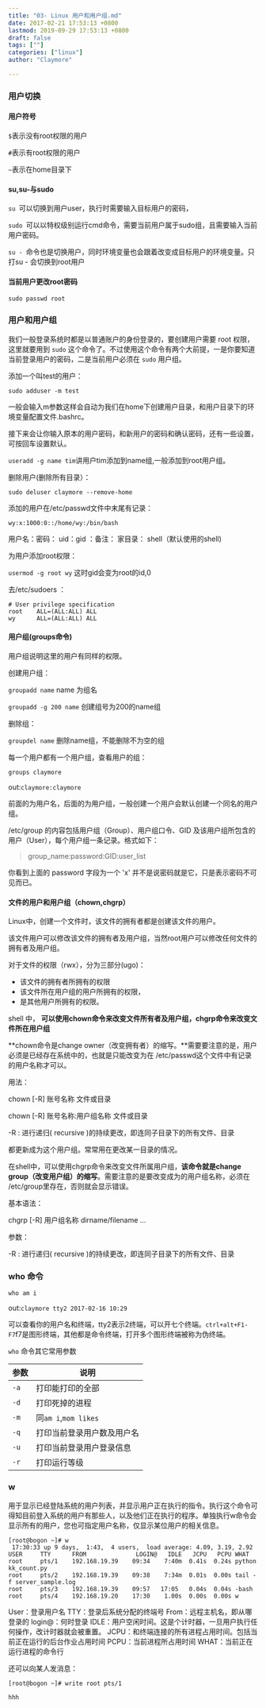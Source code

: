 ```yaml
---
title: "03- Linux 用户和用户组.md"
date: 2017-02-21 17:53:13 +0800
lastmod: 2019-09-29 17:53:13 +0800
draft: false
tags: [""]
categories: ["linux"]
author: "Claymore"

---
```



### 用户切换

#### 用户符号

`$`表示没有root权限的用户

`#`表示有root权限的用户

`~`表示在home目录下

#### su,su-与sudo

`su `可以切换到用户user，执行时需要输入目标用户的密码，

`sudo `可以以特权级别运行cmd命令，需要当前用户属于sudo组，且需要输入当前用户密码。

`su - `命令也是切换用户，同时环境变量也会跟着改变成目标用户的环境变量。只打su - 会切换到root用户

#### 当前用户更改root密码

`sudo passwd root`



### 用户和用户组

我们一般登录系统时都是以普通账户的身份登录的，要创建用户需要 root 权限，这里就要用到 `sudo` 这个命令了。不过使用这个命令有两个大前提，一是你要知道当前登录用户的密码，二是当前用户必须在 `sudo` 用户组。

添加一个叫test的用户：

`sudo adduser -m test `

一般会输入m参数这样会自动为我们在home下创建用户目录，和用户目录下的环境变量配置文件.bashrc。

接下来会让你输入原本的用户密码，和新用户的密码和确认密码，还有一些设置，可按回车设置默认。

`useradd -g name tim`讲用户tim添加到name组,一般添加到root用户组。

删除用户(删除所有目录）：

`sudo deluser claymore --remove-home`

添加的用户在/etc/passwd文件中末尾有记录：

`wy:x:1000:0::/home/wy:/bin/bash`

用户名：密码： uid：gid ：备注： 家目录： shell（默认使用的shell)

为用户添加root权限：

`usermod -g root wy`   这时gid会变为root的id,0

去/etc/sudoers ：

```
# User privilege specification
root    ALL=(ALL:ALL) ALL
wy      ALL=(ALL:ALL) ALL
```



#### 用户组(groups命令)

用户组说明这里的用户有同样的权限。

创建用户组：

`groupadd name`  name 为组名

`groupadd -g 200 name`  创建组号为200的name组



删除组：

`groupdel name` 删除name组，不能删除不为空的组

每一个用户都有一个用户组，查看用户的组：

`groups claymore `

out:`claymore:claymore`

前面的为用户名，后面的为用户组，一般创建一个用户会默认创建一个同名的用户组。

/etc/group 的内容包括用户组（Group）、用户组口令、GID 及该用户组所包含的用户（User），每个用户组一条记录。格式如下：

> group_name:password:GID:user_list

你看到上面的 password 字段为一个 'x' 并不是说密码就是它，只是表示密码不可见而已。





#### 文件的用户和用户组（chown,chgrp）

Linux中，创建一个文件时，该文件的拥有者都是创建该文件的用户。

该文件用户可以修改该文件的拥有者及用户组，当然root用户可以修改任何文件的拥有者及用户组。

对于文件的权限（rwx），分为三部分(ugo)：

* 该文件的拥有者所拥有的权限
* 该文件所在用户组的用户所拥有的权限，
* 是其他用户所拥有的权限。

shell 中， **可以使用chown命令来改变文件所有者及用户组，chgrp命令来改变文件所在用户组**

**chown命令是change owner（改变拥有者）的缩写。**需要要注意的是，用户必须是已经存在系统中的，也就是只能改变为在 /etc/passwd这个文件中有记录的用户名称才可以。

用法：

chown [-R] 账号名称 文件或目录

chown [-R] 账号名称:用户组名称 文件或目录

-R : 进行递归( recursive )的持续更改，即连同子目录下的所有文件、目录

都更新成为这个用户组。常常用在更改某一目录的情况。

在shell中，可以使用chgrp命令来改变文件所属用户组，**该命令就是change group（改变用户组）的缩写**。需要注意的是要改变成为的用户组名称，必须在 /etc/group里存在，否则就会显示错误。

基本语法：

chgrp [-R] 用户组名称 dirname/filename ...

参数：

-R : 进行递归( recursive )的持续更改，即连同子目录下的所有文件、目录



### who 命令

`who am i`

out:`claymore tty2 2017-02-16 10:29`

可以查看你的用户名和终端，tty2表示2终端，可以开七个终端。`ctrl+alt+F1-F7`f7是图形终端，其他都是命令终端，打开多个图形终端被称为伪终端。

`who` 命令其它常用参数

| 参数   | 说明                  |
| ---- | ------------------- |
| `-a` | 打印能打印的全部            |
| `-d` | 打印死掉的进程             |
| `-m` | 同`am i`,`mom likes` |
| `-q` | 打印当前登录用户数及用户名       |
| `-u` | 打印当前登录用户登录信息        |
| `-r` | 打印运行等级              |


### w

用于显示已经登陆系统的用户列表，并显示用户正在执行的指令。执行这个命令可得知目前登入系统的用户有那些人，以及他们正在执行的程序。单独执行w命令会显示所有的用户，您也可指定用户名称，仅显示某位用户的相关信息。

```
[root@bogon ~]# w
 17:30:33 up 9 days,  1:43,  4 users,  load average: 4.09, 3.19, 2.92
USER     TTY      FROM              LOGIN@   IDLE   JCPU   PCPU WHAT
root     pts/1    192.168.19.39    09:34    7:40m  0.41s  0.24s python kk_count.py
root     pts/2    192.168.19.39    09:38    7:34m  0.01s  0.00s tail -f server_sample.log
root     pts/3    192.168.19.39    09:57   17:05   0.04s  0.04s -bash
root     pts/4    192.168.19.20    17:30    1.00s  0.00s  0.00s w
```

User：登录用户名
TTY：登录后系统分配的终端号
From：远程主机名，即从哪登录的
login@：何时登录
IDLE：用户空闲时间。这是个计时器，一旦用户执行任何操作，改计时器就会被重置。
JCPU：和终端连接的所有进程占用时间。包括当前正在运行的后台作业占用时间
PCPU：当前进程所占用时间
WHAT：当前正在运行进程的命令行



还可以向某人发消息：

```
[root@bogon ~]# write root pts/1

hhh
```
